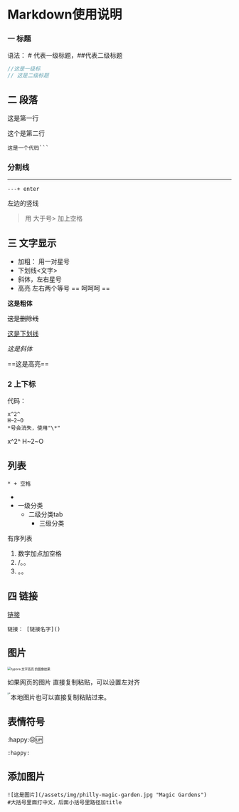# Markdown使用说明

### 一 标题

语法： # 代表一级标题，##代表二级标题

```C++
//这是一级标
// 这是二级标题
```

## 二 段落

这是第一行

这个是第二行

```text
这是一个代码```
```

### 分割线

----

```text
---+ enter
```

左边的竖线

>用 大于号> 加上空格

## 三 文字显示

* 加粗： 用一对星号
* 下划线<文字>
* 斜体，左右星号
* 高亮 左右两个等号  == 呵呵呵 ==

**这是粗体**

~~这是删除线~~

<u>这是下划线</u>

*这是斜体*

==这是高亮==

### 2 上下标

代码：

```text
x^2^
H~2~O
*号会消失，使用"\*"    
```

x^2^
H~2~O

## 列表

```text
* + 空格
```

* 
* 一级分类
	* 二级分类tab	
		* 三级分类

有序列表

1. 数字加点加空格
2. /。。
3. 。。

## 四 链接

[链接]()

```text
链接： [链接名字]()
```

## 图片

<img src="https://tse4-mm.cn.bing.net/th/id/OIP-C.lH23KEVCF4X8wZtGS6W-eQAAAA?w=149&h=150&c=7&r=0&o=5&dpr=1.7&pid=1.7" alt="typora 文字高亮 的图像结果" style="zoom:50%;" />

如果网页的图片 直接复制粘贴，可以设置左对齐



<img src="../CS412/review/6.png" alt="6" style="zoom: 25%;" align="left"/>

本地图片也可以直接复制粘贴过来。



## 表情符号

:happy::cry::up:

```text
:happy:
```

## 添加图片

```text
![这是图片](/assets/img/philly-magic-garden.jpg "Magic Gardens")
#大括号里面打中文，后面小括号里路径加title
```



















